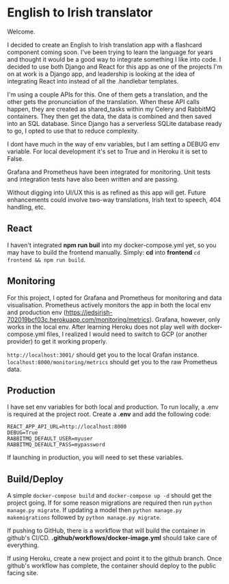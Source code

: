 # English to Irish translator
Welcome.

I decided to create an English to Irish translation app with a flashcard component coming soon. I've been trying to learn the language for years and thought it would be a good way to integrate something I like into code. I decided to use both Django and React for this app as one of the projects I'm on at work is a Django app, and leadership is looking at the idea of integrating React into instead of all the .handlebar templates.

I'm using a couple APIs for this. One of them gets a translation, and the other gets the pronunciation of the translation. When these API calls happen, they are created as shared_tasks within my Celery and RabbitMQ containers. They then get the data, the data is combined and then saved into an SQL database. Since Django has a serverless SQLite database ready to go, I opted to use that to reduce complexity.

I dont have much in the way of env variables, but I am setting a DEBUG env variable. For local development it's set to True and in Heroku it is set to False.

Grafana and Prometheus have been integrated for monitoring. Unit tests and integration tests have also been written and are passing.

Without digging into UI/UX this is as refined as this app will get. Future enhancements could involve two-way translations, Irish text to speech, 404 handling, etc.

## React
I haven't integrated **npm run buil** into my docker-compose.yml yet, so you may have to build the frontend manually. Simply:
**cd** into **frontend** ```cd frontend && npm run build```.

## Monitoring
For this project, I opted for Grafana and Prometheus for monitoring and data visualisation. Prometheus actively monitors the app in both the local env and production env (https://jedsirish-702019bcf03c.herokuapp.com/monitoring/metrics). Grafana, however, only works in the local env. After learning Heroku does not play well with docker-compose.yml files, I realized I would need to switch to GCP (or another provider) to get it working properly.

```http://localhost:3001/``` should get you to the local Grafan instance.
```localhost:8000/monitoring/metrics``` should get you to the raw Prometheus data.

## Production
I have set env variables for both local and production. To run locally, a .env is required at the project root. Create a **.env** and add the following code:
```
REACT_APP_API_URL=http://localhost:8000
DEBUG=True
RABBITMQ_DEFAULT_USER=myuser
RABBITMQ_DEFAULT_PASS=mypassword
```

If launching in production, you will need to set these variables.

## Build/Deploy
A simple ```docker-compose build``` and ```docker-compose up -d``` should get the project going. If for some reason migrations are required then run ```python manage.py migrate```. If updating a model then ```python manage.py makemigrations``` followed by ```python manage.py migrate```.

If pushing to GitHub, there is a workflow that will build the container in github's CI/CD. **.github/workflows/docker-image.yml** should take care of everything.

If using Heroku, create a new project and point it to the github branch. Once github's workflow has complete, the container should deploy to the public facing site.